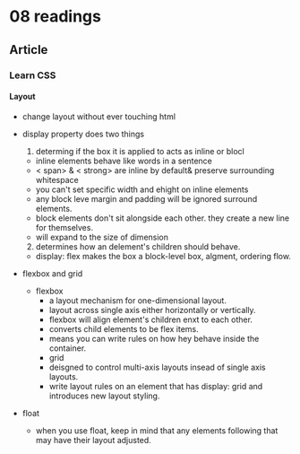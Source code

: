# 08 readings

## Article

### Learn CSS

#### Layout

- change layout without ever touching html
- display property does two things 
  1. determing if the box it is applied to acts as inline or blocl
  - inline elements behave like words in a sentence
  - < span> & < strong> are inline by default& preserve surrounding whitespace
  - you can't set specific width and ehight on inline elements
  - any block leve margin and padding will be ignored surround elements. 
  - block elements don't sit alongside each other. they create a new line for themselves. 
  - will expand to the size of dimension
  
  2. determines how an delement's children should behave.
  - display: flex makes the box a block-level box, algment, ordering flow. 

- flexbox and grid
  - flexbox
    - a layout mechanism for one-dimensional layout. 
    - layout across single axis either horizontally or vertically. 
    - flexbox will align element's children enxt to each other. 
    - converts child elements to be flex items. 
    - means you can write rules on how hey behave inside the container. 
    - grid
    - deisgned to control multi-axis layouts insead of single axis layouts. 
    - write layout rules on an element that has display: grid and introduces new layout styling. 

- float
    - when you use float, keep in mind that any elements following that may have their layout adjusted. 
